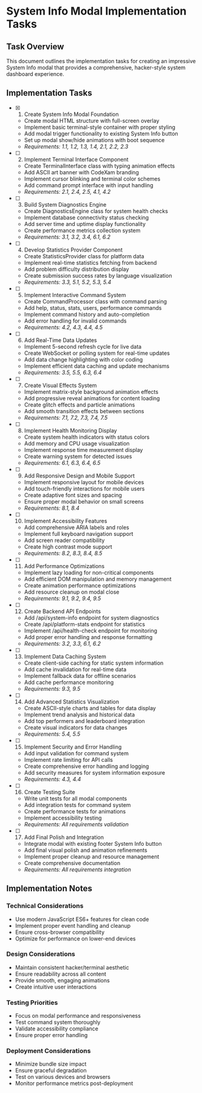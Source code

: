 # System Info Modal Implementation Tasks

## Task Overview

This document outlines the implementation tasks for creating an impressive System Info modal that provides a comprehensive, hacker-style system dashboard experience.



## Implementation Tasks

- [x] 1. Create System Info Modal Foundation














  - Create modal HTML structure with full-screen overlay
  - Implement basic terminal-style container with proper styling
  - Add modal trigger functionality to existing System Info button
  - Set up modal show/hide animations with boot sequence
  - _Requirements: 1.1, 1.2, 1.3, 1.4, 2.1, 2.2, 2.3_

- [ ] 2. Implement Terminal Interface Component
  - Create TerminalInterface class with typing animation effects
  - Add ASCII art banner with CodeXam branding
  - Implement cursor blinking and terminal color schemes
  - Add command prompt interface with input handling
  - _Requirements: 2.1, 2.4, 2.5, 4.1, 4.2_

- [ ] 3. Build System Diagnostics Engine
  - Create DiagnosticsEngine class for system health checks
  - Implement database connectivity status checking
  - Add server time and uptime display functionality
  - Create performance metrics collection system
  - _Requirements: 3.1, 3.2, 3.4, 6.1, 6.2_

- [ ] 4. Develop Statistics Provider Component
  - Create StatisticsProvider class for platform data
  - Implement real-time statistics fetching from backend
  - Add problem difficulty distribution display
  - Create submission success rates by language visualization
  - _Requirements: 3.3, 5.1, 5.2, 5.3, 5.4_

- [ ] 5. Implement Interactive Command System
  - Create CommandProcessor class with command parsing
  - Add help, status, stats, users, performance commands
  - Implement command history and auto-completion
  - Add error handling for invalid commands
  - _Requirements: 4.2, 4.3, 4.4, 4.5_

- [ ] 6. Add Real-Time Data Updates
  - Implement 5-second refresh cycle for live data
  - Create WebSocket or polling system for real-time updates
  - Add data change highlighting with color coding
  - Implement efficient data caching and update mechanisms
  - _Requirements: 3.5, 5.5, 6.3, 6.4_

- [ ] 7. Create Visual Effects System
  - Implement matrix-style background animation effects
  - Add progressive reveal animations for content loading
  - Create glitch effects and particle animations
  - Add smooth transition effects between sections
  - _Requirements: 7.1, 7.2, 7.3, 7.4, 7.5_

- [ ] 8. Implement Health Monitoring Display
  - Create system health indicators with status colors
  - Add memory and CPU usage visualization
  - Implement response time measurement display
  - Create warning system for detected issues
  - _Requirements: 6.1, 6.3, 6.4, 6.5_

- [ ] 9. Add Responsive Design and Mobile Support
  - Implement responsive layout for mobile devices
  - Add touch-friendly interactions for mobile users
  - Create adaptive font sizes and spacing
  - Ensure proper modal behavior on small screens
  - _Requirements: 8.1, 8.4_

- [ ] 10. Implement Accessibility Features
  - Add comprehensive ARIA labels and roles
  - Implement full keyboard navigation support
  - Add screen reader compatibility
  - Create high contrast mode support
  - _Requirements: 8.2, 8.3, 8.4, 8.5_

- [ ] 11. Add Performance Optimizations
  - Implement lazy loading for non-critical components
  - Add efficient DOM manipulation and memory management
  - Create animation performance optimizations
  - Add resource cleanup on modal close
  - _Requirements: 9.1, 9.2, 9.4, 9.5_

- [ ] 12. Create Backend API Endpoints
  - Add /api/system-info endpoint for system diagnostics
  - Create /api/platform-stats endpoint for statistics
  - Implement /api/health-check endpoint for monitoring
  - Add proper error handling and response formatting
  - _Requirements: 3.2, 3.3, 6.1, 6.2_

- [ ] 13. Implement Data Caching System
  - Create client-side caching for static system information
  - Add cache invalidation for real-time data
  - Implement fallback data for offline scenarios
  - Add cache performance monitoring
  - _Requirements: 9.3, 9.5_

- [ ] 14. Add Advanced Statistics Visualization
  - Create ASCII-style charts and tables for data display
  - Implement trend analysis and historical data
  - Add top performers and leaderboard integration
  - Create visual indicators for data changes
  - _Requirements: 5.4, 5.5_

- [ ] 15. Implement Security and Error Handling
  - Add input validation for command system
  - Implement rate limiting for API calls
  - Create comprehensive error handling and logging
  - Add security measures for system information exposure
  - _Requirements: 4.3, 4.4_

- [ ] 16. Create Testing Suite
  - Write unit tests for all modal components
  - Add integration tests for command system
  - Create performance tests for animations
  - Implement accessibility testing
  - _Requirements: All requirements validation_

- [ ] 17. Add Final Polish and Integration
  - Integrate modal with existing footer System Info button
  - Add final visual polish and animation refinements
  - Implement proper cleanup and resource management
  - Create comprehensive documentation
  - _Requirements: All requirements integration_

## Implementation Notes

### Technical Considerations
- Use modern JavaScript ES6+ features for clean code
- Implement proper event handling and cleanup
- Ensure cross-browser compatibility
- Optimize for performance on lower-end devices

### Design Considerations
- Maintain consistent hacker/terminal aesthetic
- Ensure readability across all content
- Provide smooth, engaging animations
- Create intuitive user interactions

### Testing Priorities
- Focus on modal performance and responsiveness
- Test command system thoroughly
- Validate accessibility compliance
- Ensure proper error handling

### Deployment Considerations
- Minimize bundle size impact
- Ensure graceful degradation
- Test on various devices and browsers
- Monitor performance metrics post-deployment
